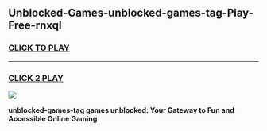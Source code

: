 
## Unblocked-Games-unblocked-games-tag-Play-Free-rnxql
<h3>
<a href="https://premium76.site?title=unblocked-games-tag&ref=19M">CLICK TO PLAY</a></h3>
<hr>

<h3>
<a href="https://premium76.site?title=unblocked-games-tag&ref=19M">CLICK 2 PLAY</a>
  
</h3>

<a href="https://premium76.site?title=unblocked-games-tag&ref=19M"><img src="https://clearcache.store/games.png"></a>


**unblocked-games-tag games unblocked: Your Gateway to Fun and Accessible Online Gaming**
